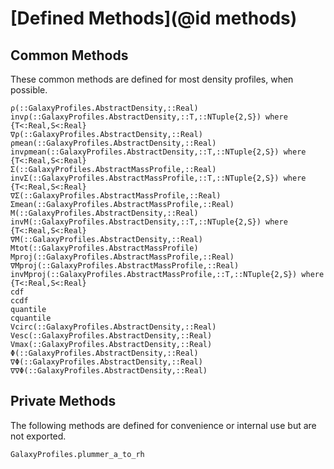 # [Defined Methods](@id methods)

## Common Methods
These common methods are defined for most density profiles, when possible.

```@docs
ρ(::GalaxyProfiles.AbstractDensity,::Real)
invρ(::GalaxyProfiles.AbstractDensity,::T,::NTuple{2,S}) where {T<:Real,S<:Real}
∇ρ(::GalaxyProfiles.AbstractDensity,::Real)
ρmean(::GalaxyProfiles.AbstractDensity,::Real)
invρmean(::GalaxyProfiles.AbstractDensity,::T,::NTuple{2,S}) where {T<:Real,S<:Real}
Σ(::GalaxyProfiles.AbstractMassProfile,::Real)
invΣ(::GalaxyProfiles.AbstractMassProfile,::T,::NTuple{2,S}) where {T<:Real,S<:Real}
∇Σ(::GalaxyProfiles.AbstractMassProfile,::Real)
Σmean(::GalaxyProfiles.AbstractMassProfile,::Real)
M(::GalaxyProfiles.AbstractDensity,::Real)
invM(::GalaxyProfiles.AbstractDensity,::T,::NTuple{2,S}) where {T<:Real,S<:Real}
∇M(::GalaxyProfiles.AbstractDensity,::Real)
Mtot(::GalaxyProfiles.AbstractMassProfile)
Mproj(::GalaxyProfiles.AbstractMassProfile,::Real)
∇Mproj(::GalaxyProfiles.AbstractMassProfile,::Real)
invMproj(::GalaxyProfiles.AbstractMassProfile,::T,::NTuple{2,S}) where {T<:Real,S<:Real}
cdf
ccdf
quantile
cquantile
Vcirc(::GalaxyProfiles.AbstractDensity,::Real)
Vesc(::GalaxyProfiles.AbstractDensity,::Real)
Vmax(::GalaxyProfiles.AbstractDensity,::Real)
Φ(::GalaxyProfiles.AbstractDensity,::Real)
∇Φ(::GalaxyProfiles.AbstractDensity,::Real)
∇∇Φ(::GalaxyProfiles.AbstractDensity,::Real)
```

## Private Methods
The following methods are defined for convenience or internal use but are not exported.

```@docs
GalaxyProfiles.plummer_a_to_rh
```